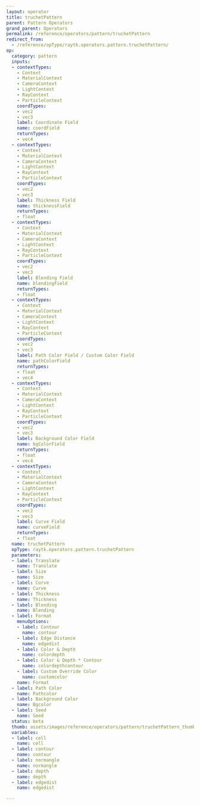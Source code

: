 ```yaml
---
layout: operator
title: truchetPattern
parent: Pattern Operators
grand_parent: Operators
permalink: /reference/operators/pattern/truchetPattern
redirect_from:
  - /reference/opType/raytk.operators.pattern.truchetPattern/
op:
  category: pattern
  inputs:
  - contextTypes:
    - Context
    - MaterialContext
    - CameraContext
    - LightContext
    - RayContext
    - ParticleContext
    coordTypes:
    - vec2
    - vec3
    label: Coordinate Field
    name: coordField
    returnTypes:
    - vec4
  - contextTypes:
    - Context
    - MaterialContext
    - CameraContext
    - LightContext
    - RayContext
    - ParticleContext
    coordTypes:
    - vec2
    - vec3
    label: Thickness Field
    name: thicknessField
    returnTypes:
    - float
  - contextTypes:
    - Context
    - MaterialContext
    - CameraContext
    - LightContext
    - RayContext
    - ParticleContext
    coordTypes:
    - vec2
    - vec3
    label: Blending Field
    name: blendingField
    returnTypes:
    - float
  - contextTypes:
    - Context
    - MaterialContext
    - CameraContext
    - LightContext
    - RayContext
    - ParticleContext
    coordTypes:
    - vec2
    - vec3
    label: Path Color Field / Custom Color Field
    name: pathColorField
    returnTypes:
    - float
    - vec4
  - contextTypes:
    - Context
    - MaterialContext
    - CameraContext
    - LightContext
    - RayContext
    - ParticleContext
    coordTypes:
    - vec2
    - vec3
    label: Background Color Field
    name: bgColorField
    returnTypes:
    - float
    - vec4
  - contextTypes:
    - Context
    - MaterialContext
    - CameraContext
    - LightContext
    - RayContext
    - ParticleContext
    coordTypes:
    - vec2
    - vec3
    label: Curve Field
    name: curveField
    returnTypes:
    - float
  name: truchetPattern
  opType: raytk.operators.pattern.truchetPattern
  parameters:
  - label: Translate
    name: Translate
  - label: Size
    name: Size
  - label: Curve
    name: Curve
  - label: Thickness
    name: Thickness
  - label: Blending
    name: Blending
  - label: Format
    menuOptions:
    - label: Contour
      name: contour
    - label: Edge Distance
      name: edgedist
    - label: Color & Depth
      name: colordepth
    - label: Color & Depth * Contour
      name: colordepthcontour
    - label: Custom Override Color
      name: customcolor
    name: Format
  - label: Path Color
    name: Pathcolor
  - label: Background Color
    name: Bgcolor
  - label: Seed
    name: Seed
  status: beta
  thumb: assets/images/reference/operators/pattern/truchetPattern_thumb.png
  variables:
  - label: cell
    name: cell
  - label: contour
    name: contour
  - label: normangle
    name: normangle
  - label: depth
    name: depth
  - label: edgedist
    name: edgedist

---
```

